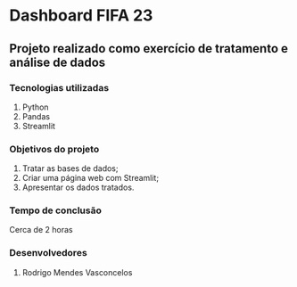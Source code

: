 # Dashboard FIFA 23

## Projeto realizado como exercício de tratamento e análise de dados

### Tecnologias utilizadas
1. Python
2. Pandas
3. Streamlit

### Objetivos do projeto
1. Tratar as bases de dados;
2. Criar uma página web com Streamlit;
3. Apresentar os dados tratados.

### Tempo de conclusão
Cerca de 2 horas

### Desenvolvedores
1. Rodrigo Mendes Vasconcelos
